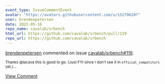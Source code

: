 ```yaml
---
event_type: IssueCommentEvent
avatar: "https://avatars.githubusercontent.com/u/15270620?"
user: brendenpetersen
date: 2022-05-16
repo_name: cavalab/srbench
html_url: https://github.com/cavalab/srbench/pull/119
repo_url: https://github.com/cavalab/srbench
---
```


<a href='https://github.com/brendenpetersen' target='_blank'>brendenpetersen</a> commented on issue <a href='https://github.com/cavalab/srbench/pull/119' target='_blank'>cavalab/srbench#119</a>.

<small>Thanks @lacava this is good to go. (Just FYI since I don't see it in `official_competitors` yet.)...</small>

<a href='https://github.com/cavalab/srbench/pull/119' target='_blank'>View Comment</a>